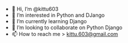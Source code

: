 - 👋 Hi, I’m @kittu603
- 👀 I’m interested in Python and DJango
- 🌱 I’m currently learning Django
- 💞️ I’m looking to collaborate on Python Django
- 📫 How to reach me > kittu.603@gmail.com

<!---
kittu603/kittu603 is a ✨ special ✨ repository because its `README.md` (this file) appears on your GitHub profile.
You can click the Preview link to take a look at your changes.
--->
